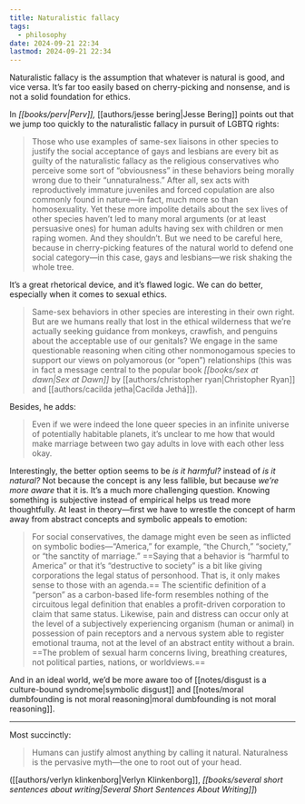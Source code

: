```yaml
---
title: Naturalistic fallacy
tags:
  - philosophy
date: 2024-09-21 22:34
lastmod: 2024-09-21 22:34
---
```

Naturalistic fallacy is the assumption that whatever is natural is good, and vice versa. It’s far too easily based on cherry-picking and nonsense, and is not a solid foundation for ethics.

In *[[books/perv|Perv]],* [[authors/jesse bering|Jesse Bering]] points out that we jump too quickly to the naturalistic fallacy in pursuit of LGBTQ rights:

> Those who use examples of same-sex liaisons in other species to justify the social acceptance of gays and lesbians are every bit as guilty of the naturalistic fallacy as the religious conservatives who perceive some sort of “obviousness” in these behaviors being morally wrong due to their “unnaturalness.” After all, sex acts with reproductively immature juveniles and forced copulation are also commonly found in nature—in fact, much more so than homosexuality. Yet these more impolite details about the sex lives of other species haven’t led to many moral arguments (or at least persuasive ones) for human adults having sex with children or men raping women. And they shouldn’t. But we need to be careful here, because in cherry-picking features of the natural world to defend one social category—in this case, gays and lesbians—we risk shaking the whole tree.

It’s a great rhetorical device, and it’s flawed logic. We can do better, especially when it comes to sexual ethics.

> Same-sex behaviors in other species are interesting in their own right. But are we humans really that lost in the ethical wilderness that we’re actually seeking guidance from monkeys, crawfish, and penguins about the acceptable use of our genitals? We engage in the same questionable reasoning when citing other nonmonogamous species to support our views on polyamorous (or “open”) relationships (this was in fact a message central to the popular book *[[books/sex at dawn|Sex at Dawn]]* by [[authors/christopher ryan|Christopher Ryan]] and [[authors/cacilda jetha|Cacilda Jethá]]).

Besides, he adds:

> Even if we were indeed the lone queer species in an infinite universe of potentially habitable planets, it’s unclear to me how that would make marriage between two gay adults in love with each other less okay.

Interestingly, the better option seems to be *is it harmful?* instead of *is it natural?* Not because the concept is any less fallible, but because *we’re more aware* that it is. It’s a much more challenging question. Knowing something is subjective instead of empirical helps us tread more thoughtfully. At least in theory—first we have to wrestle the concept of harm away from abstract concepts and symbolic appeals to emotion: 

> For social conservatives, the damage might even be seen as inflicted on symbolic bodies—“America,” for example, “the Church,” “society,” or “the sanctity of marriage.” ==Saying that a behavior is “harmful to America” or that it’s “destructive to society” is a bit like giving corporations the legal status of personhood. That is, it only makes sense to those with an agenda.== The scientific definition of a “person” as a carbon-based life-form resembles nothing of the circuitous legal definition that enables a profit-driven corporation to claim that same status. Likewise, pain and distress can occur only at the level of a subjectively experiencing organism (human or animal) in possession of pain receptors and a nervous system able to register emotional trauma, not at the level of an abstract entity without a brain. ==The problem of sexual harm concerns living, breathing creatures, not political parties, nations, or worldviews.==

And in an ideal world, we’d be more aware too of [[notes/disgust is a culture-bound syndrome|symbolic disgust]] and [[notes/moral dumbfounding is not moral reasoning|moral dumbfounding is not moral reasoning]].

---

Most succinctly: 

> Humans can justify almost anything by calling it natural.
> Naturalness is the pervasive myth—the one to root out of your head.

([[authors/verlyn klinkenborg|Verlyn Klinkenborg]], *[[books/several short sentences about writing|Several Short Sentences About Writing]]*)
